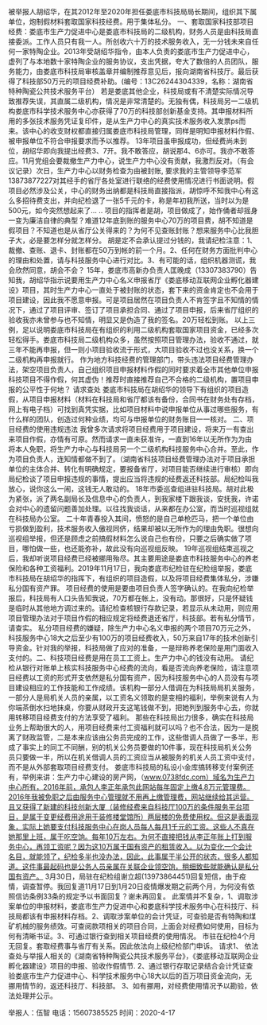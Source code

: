 被举报人胡绍华，在其2012年至2020年担任娄底市科技局局长期间，组织其下属单位，炮制假材料套取国家科技经费。用于集体私分。
一、套取国家科技部项目经费：娄底市生产力促进中心是娄底市科技局的二级机构，财务人员是由科技局直接委派。工作人员只有我一人。所创收六十万的技术服务收入，无一分钱未来自任何一家特陶企业。2013年受胡绍华指令，由本人负责的娄底市生产力促进中心，虚列了与本地数十家特陶企业的服务协议，支出凭据，夸大了数倍的人员团队，服务能力，由娄底市科技局审核盖章并编制推荐意见后，报向湖南省科技厅。最后获得了科技部50万元的项目经费补助。(编号：13C26244304339，名称：湖南省特种陶瓷公共技术服务平台）
若是娄底其他企业，科技局或有不清楚实际情况导致推荐失误，其直属二级机构，情况是非常清楚的。无独有偶，科技局另一二级机构娄底市科学技术服务中心亦获得了70万的科技部创新基金支持。其申报材料所用的多张技术服务凭证复印件，是从生产力中心的真实技术服务收入发票ps而来。该中心的收支财权都直接归属娄底市科技局管理，同样是明知申报材料作假、被申报单位不符合申报要求而予以推荐。
13年项目虽申报成功，但经费尚未到位，胡绍华即向我提出经费3、7开。我不敢答应，胡说那4、6亦可。我亦不敢答应。11月党组会要裁撤生产力中心，说生产力中心没有贡献，我激烈反对。（有会议记录）次日，生产力中心以财务检查为由被封账, 要求我的主管领导李范军13873877227对其经手的省厅各处室进行联络的经费使用情况进行书面说明。假项目必然涉及公关，中心的财务出纳都是科技局直接指派，胡惊呼不知我中心有这么多招待费支出，并向纪检退了一张5千元的卡，称是年初我所送，当时以为是500元，如今突然想起来了... .. 项目的指挥者是胡，项目做成了，始作俑者却摇身一变为廉洁自律的典型？难道12年底到账的服务中心70万的项目费，胡不知道是假项目？不知道也是从省厅公关得来的？为何不见查账封账？想来服务中心比我胆子大，必是要怎样分就怎样分。
胡是定不会承认提过分钱的，我请纪检注意：1、裁撤、查账、退卡、封账都在50万到帐的前一个月。2、任何在财务方面批判中心的理由和处置，请与科技服务中心进行对比。3、有可能的话，组织机器测谎，我会欣然同意，胡会不会？
15年，娄底市高新办负责人匡晚成（13307383790）告知我，胡绍华指示说要用生产力中心名义申报省厅《娄底移动互联网企业孵化器建设》项目，其时生产力中心一直处于被封账的状态，套下来的资金肯定也不会用于项目建设，因此我不愿意申报。可是项目居然在项目负责人不肯签字且不知情的情况下，通过了项目评审、签订了项目承担合同、通过了项目申报，后来省厅组织的验收我亦未曾参与也不知情，明显又是伪造了我的签名。20万轻松到账。
以上三例，足以说明娄底市科技局在有组织的利用二级机构套取国家项目资金，已经多次轻松得手。娄底市科技局二级机构众多，虽然按照项目管理办法，验收不通过，就三年不能再申报，但一则小项目验收流于形式，大项目验收不过也没关系，换一个二级机构再申报就行。
作为地方科技经费的管理部门，带头违法项目经费管理办法，架空项目负责人，自己组织项目申报材料作假的同时要求着全市其他单位申报科技项目不得作假，何其虚伪！推荐时直接推荐自己不合格的二级机构，置项目申报的公平性于何地？
请求查处 娄底市科技局在胡绍华的领导下有组织的项目造假，从项目申报材料（材料在科技局和省厅都该有备份，合同书在财务处有存档，网上有电子档）可找到真凭实据，比如项目材料中说申报单位从事过哪些服务，有什么样的团队，创造过何种业绩，均可与申报单位的财务账目一一核对。 
二、项目经费的使用违规违法
   我曾多次请求将项目经费用于项目建设，将来万一有查出来项目作假，亦情有可原。然而请求一直未获准许，一直到16年以无所作为为由将本人免职，将生产力中心与科技局另一个二级机构科技服务中心合并。至此，作为项目负责人，连知情都做不到了。（湖南省科技项目经费管理办法对于项目承担单位的主体合并、转化有明确规定，要报备省厅，对项目能否继续进行审核）即向局纪检谈了项目申报违规的事情，提出应当将违规的经费返还科技部。局纪检叫我放心，说你这么一闹，这钱无人敢动的。
18年市委巡查组进驻科技局。胡对此极为紧张，派了两名副局长及信息中心的负责人，到我家楼下跟我谈，安抚我，许诺会对中心的遗留问题善加处理。以往找我谈话，从来都在办公室，而当时巡视组就在科技局办公室。
二十年青春投入其间，愤怒的是自己单枪匹马，把一个单位由亏损做到盈利，技术服务收入傲视同侪，结果却被以无所作为的理由免职。很想向巡视组举报，但还是顾虑之前搞假材料怎么说自己也有份，只要之后确实做了项目，哪怕做一些，也还能弥补，故此没有向巡视组反映。
19年巡视组结束巡视之后，我却听说项目经费已经被挪用殆尽。其主要用途是娄底市科技服务中心的养老保险和各种工资福利。2019年11月17日，我向娄底市纪检驻在纪检组举报，娄底市科技局在胡绍华的指挥下，有组织的项目造假，以及将项目经费集体私分，涉嫌私分国有资产罪。
项目经费的使用是要由项目负责人签字确认的。在我向纪检举报后，科技局有人口头告知我说，70万都在帐上，没有动。那很好，只是怀疑钱是临时从其他地方调过来的。请纪检查核银行存款记录，若显示从未动用，则应用项目管理办法对于项目作假的相应规定将经费退还省厅，科技部。若有私分情节，请查实。
私分项目经费的嫌疑，除生产力中心名义申报的两个项目70万元之外，科技服务中心18大之后至少有100万的项目经费收入，50万来自17年的技术创新引导资金。针对我的举报，科技局做了应对的准备，一是辩称养老保险是用门面收入支付的。二、科技项目经费是用在员工工资上。生产力中心的钱没有动用。
请纪检从银行对账单上核实科技服务中心经费的流向，看是否流向养老保险，请注意项目经费以工资的形式开支依然是私分国有资产，因为科技服务中心的人员没有与项目建设相应的工作技能和工作成绩。该机构一部分人借调在为科技局局机关服务，一部分人是局机关人员的亲属，以工资名义领取的是变相的福利，举例来说有人为你端茶倒水扫地抹桌，你要从财政开支这笔钱做不到，把她列到服务中心去，你就用转移项目经费支付的方法享受了福利。 那些在科技局出力很多，确实在科技局业务上帮助很大的人，用项目经费来付工资福利就可以吗？也不合法，因为一是脱离了财政监管，二是本来应该由公务员完成的工作，这些借调人员做了一多半，形成了事实上的同工不同酬，别的机关公务员要做的10件事，现在科技局机关公务员只要做一半，所以在机关借调人员的工资应当从被服务的机关人员工资中支付，而不是从外部套取项目经费支付。
娄底市科技局的私设小金库搞转移支付案例还有，举例来讲：生产力中心建设的房产网，（www.0738fdc.com）域名为生产力中心所有，2016年前，承包人李正年承包此网站每年固定上缴4.8万元管理费。2016年我被免职之后由服务中心管理就不用再上缴管理费，网站继续给其运营。且又获得了新建的科技创新大厦（装修经费来自科技厅100万的条件服务平台项目，是属于变更经费用途用于装修楼堂馆所）两层楼的免费使用权。但这是表面现象，实际上她要支付科技服务中心在岗人员每人每月1千元的工资。这些人不真在她那里上班，属于吃空饷。每年10万左右。为何不直接把钱从李正年账上打到服务中心，再领工资呢？因为这10万属于国有资产的租赁收入。以为变化一个会计名目，就能领了，纪检多半也没办法，因此，此事属于半公开的状态，很多人都知道。这件事最起码也是公务人员亲属在关联企业领空饷，稍细致些就能确认是私分国有资产。
  3月30日，局驻在纪检组谢立超(13973864451)回复短信，由于疫情，调查暂停。我回复道11月17日到1月20日疫情爆发期之前两个月，为何没有依照信访条例33条的规定予以书面回复？谢未再回复。
此案情并不复杂，1、调取涉案单位的申报材料，娄底市生产力促进中心和娄底科学技术服务中心在科技厅、科技局都该有申报材料存档。2、调取涉案单位的会计凭证，可查验是否有特陶和煤矿机械的服务绩效。可查阅款项相关的项目合同，上面会对经费如何使用，目标为何有清晰书证。3、可通过银行查到相关项目经费的使用情况。
市驻在纪检4个月无回复。套取经费事与省厅有关系。因此依法向上级纪检部门申诉。
请求1、 依法查处与举报人相关的《湖南省特种陶瓷公共技术服务平台》，《娄底移动互联网企业孵化器建设》项目的申报、验收作假情节.
2、通过银行存取记录结合会计凭证查验娄底市生产力促进中心、科学技术服务中心18大以后的百万项目资金流向，无挪用情节的，返还科技厅、科技部。
3、如有挪用，对经费使用情况予以勘验，依法处理并公示。
   
举报人：伍智
电话：15607385525
时间：2020-4-17

